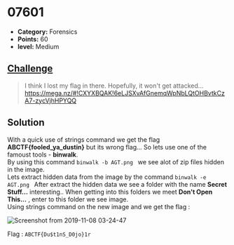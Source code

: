 

# 07601

* **Category:** Forensics
* **Points:** 60
* **level:** Medium

## [Challenge](https://ctflearn.com/problems/97)

> I think I lost my flag in there. Hopefully, it won't get attacked...\
>  https://mega.nz/#!CXYXBQAK!6eLJSXvAfGnemqWpNbLQtOHBvtkCzA7-zycVjhHPYQQ

## Solution

With a quick use of strings command we get the flag **ABCTF{fooled_ya_dustin}** but its wrong flag...
So lets use one of the famoust tools - **binwalk**.\
By using this command ```binwalk -b AGT.png ```  we see alot of zip files hidden in the image.\
Lets extract hidden data from the image by the command  ```binwalk -e AGT.png ```
After extract the hidden data we see a folder with the name **Secret Stuff...**  interesting..
When getting into this folders we meet **Don't Open This...** , enter to this folder we see image.\
Using strings command on the new image and we get the flag :

![Screenshot from 2019-11-08 03-24-47](https://user-images.githubusercontent.com/57364083/68436430-a9ac1180-01c6-11ea-9d3a-161f989ed316.png)


Flag : ```ABCTF{Du$t1nS_D0jo}1r ```

